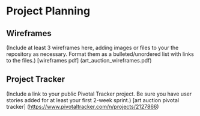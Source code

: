 # Project Planning

## Wireframes

(Include at least 3 wireframes here, adding images or files to your the repository as necessary. Format them as a bulleted/unordered list with links to the files.)
[wireframes pdf] (art_auction_wireframes.pdf)

## Project Tracker

(Include a link to your public Pivotal Tracker project. Be sure you have user stories added for at least your first 2-week sprint.)
[art auction pivotal tracker] (https://www.pivotaltracker.com/n/projects/2127866)
